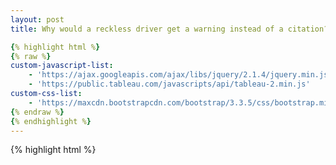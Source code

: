 ```yaml
---
layout: post
title: Why would a reckless driver get a warning instead of a citation?

{% highlight html %}
{% raw %}
custom-javascript-list:
    - 'https://ajax.googleapis.com/ajax/libs/jquery/2.1.4/jquery.min.js'
    - 'https://public.tableau.com/javascripts/api/tableau-2.min.js'
custom-css-list:
    - 'https://maxcdn.bootstrapcdn.com/bootstrap/3.3.5/css/bootstrap.min.css'
{% endraw %}
{% endhighlight %}
---
```


{% highlight html %}

<html>
	<head>
    <script>

      $(function() {
        var url  = 'https://public.tableau.com/views/TrafficViolationsinMaryland/Question?/Splash';
        var size = findDashboardSize();
        var vizOptions = {
          showTabs           : true,
          // hideTabs           : true,
          hideToolbar        : true,
          width              : size.width + 'px',
          height             : size.height + 'px',
          onFirstInteractive : function (e) {
            $('.viz iframe').attr('scrolling', 'no');
            $('.viz iframe').css('overflowy', 'visible');
            $('.viz iframe').css('overflowx', 'visible');
          }
        };
        var viz = new tableauSoftware.Viz(document.getElementById('viz'), url, vizOptions);
        viz.addEventListener(tableau.TableauEventName.TAB_SWITCH, function resize_again() {
            console.log('again')
            var size = findDashboardSize();
            $('#viz').width(size.width);
            $('#viz').height(size.height);
            $('#viz iframe').attr('scrolling', 'no');
            $('#viz iframe').css('overflowx', 'visible');
            $('#viz iframe').css('overflowy', 'visible');
            $('#viz iframe').width(size.width);
            $('#viz iframe').height(size.height + 20);
            });
      });

      function findDashboardSize() {
        var minHeight = 800;
        var maxHeight = 1100;
        var minWidth  = 1000;

        // The minus 100px leaves us room for the header/footer. Adjust as needed.
        var height = $('body').height() - 100;

        if (height < minHeight) {
          height = minHeight;
        }
        if (height > maxHeight) {
          height = maxHeight;
        }

        var width = Math.round(height/(minHeight/minWidth));
        return {
          'width'  : width,
          'height' : height
        }
      }

      function resize() {
        var size = findDashboardSize();
        $('#viz').width(size.width);
        $('#viz').height(size.height);
        $('#viz iframe').attr('scrolling', 'no');
        $('#viz iframe').css('overflowx', 'visible');
        $('#viz iframe').css('overflowy', 'visible');
        $('#viz iframe').width(size.width);
        $('#viz iframe').height(size.height + 20);
      }

      $(window).resize(resize);

    </script>
  </head>
<body>
<div id="viz"></div>
</body>
</html>

{% end highlight %}

